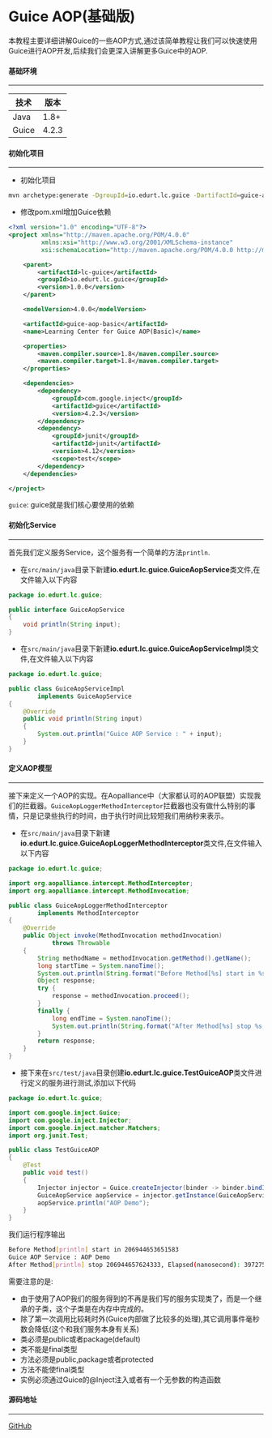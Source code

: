 # Guice AOP(基础版)

本教程主要详细讲解Guice的一些AOP方式,通过该简单教程让我们可以快速使用Guice进行AOP开发,后续我们会更深入讲解更多Guice中的AOP.

#### 基础环境

---

| 技术  | 版本  |
| ----- | ----- |
| Java  | 1.8+  |
| Guice | 4.2.3 |

#### 初始化项目

---

- 初始化项目

```bash
mvn archetype:generate -DgroupId=io.edurt.lc.guice -DartifactId=guice-aop-basic -DarchetypeArtifactId=maven-archetype-quickstart -Dversion=1.0.0 -DinteractiveMode=false
```

- 修改pom.xml增加Guice依赖

```xml
<?xml version="1.0" encoding="UTF-8"?>
<project xmlns="http://maven.apache.org/POM/4.0.0"
         xmlns:xsi="http://www.w3.org/2001/XMLSchema-instance"
         xsi:schemaLocation="http://maven.apache.org/POM/4.0.0 http://maven.apache.org/xsd/maven-4.0.0.xsd">

    <parent>
        <artifactId>lc-guice</artifactId>
        <groupId>io.edurt.lc.guice</groupId>
        <version>1.0.0</version>
    </parent>

    <modelVersion>4.0.0</modelVersion>

    <artifactId>guice-aop-basic</artifactId>
    <name>Learning Center for Guice AOP(Basic)</name>

    <properties>
        <maven.compiler.source>1.8</maven.compiler.source>
        <maven.compiler.target>1.8</maven.compiler.target>
    </properties>

    <dependencies>
        <dependency>
            <groupId>com.google.inject</groupId>
            <artifactId>guice</artifactId>
            <version>4.2.3</version>
        </dependency>
        <dependency>
            <groupId>junit</groupId>
            <artifactId>junit</artifactId>
            <version>4.12</version>
            <scope>test</scope>
        </dependency>
    </dependencies>

</project>
```

`guice`: guice就是我们核心要使用的依赖

#### 初始化Service
---

首先我们定义服务Service，这个服务有一个简单的方法`println`.

- 在`src/main/java`目录下新建**io.edurt.lc.guice.GuiceAopService**类文件,在文件输入以下内容

```java
package io.edurt.lc.guice;

public interface GuiceAopService
{
    void println(String input);
}
```

- 在`src/main/java`目录下新建**io.edurt.lc.guice.GuiceAopServiceImpl**类文件,在文件输入以下内容

```java
package io.edurt.lc.guice;

public class GuiceAopServiceImpl
        implements GuiceAopService
{
    @Override
    public void println(String input)
    {
        System.out.println("Guice AOP Service : " + input);
    }
}
```

#### 定义AOP模型

---

接下来定义一个AOP的实现。在Aopalliance中（大家都认可的AOP联盟）实现我们的拦截器。`GuiceAopLoggerMethodInterceptor`拦截器也没有做什么特别的事情，只是记录些执行的时间，由于执行时间比较短我们用纳秒来表示。

- 在`src/main/java`目录下新建**io.edurt.lc.guice.GuiceAopLoggerMethodInterceptor**类文件,在文件输入以下内容

```java
package io.edurt.lc.guice;

import org.aopalliance.intercept.MethodInterceptor;
import org.aopalliance.intercept.MethodInvocation;

public class GuiceAopLoggerMethodInterceptor
        implements MethodInterceptor
{
    @Override
    public Object invoke(MethodInvocation methodInvocation)
            throws Throwable
    {
        String methodName = methodInvocation.getMethod().getName();
        long startTime = System.nanoTime();
        System.out.println(String.format("Before Method[%s] start in %s", methodName, startTime));
        Object response;
        try {
            response = methodInvocation.proceed();
        }
        finally {
            long endTime = System.nanoTime();
            System.out.println(String.format("After Method[%s] stop %s, Elapsed(nanosecond): %d", methodName, endTime, (endTime - startTime)));
        }
        return response;
    }
}
```

- 接下来在`src/test/java`目录创建**io.edurt.lc.guice.TestGuiceAOP**类文件进行定义的服务进行测试,添加以下代码

```java
package io.edurt.lc.guice;

import com.google.inject.Guice;
import com.google.inject.Injector;
import com.google.inject.matcher.Matchers;
import org.junit.Test;

public class TestGuiceAOP
{
    @Test
    public void test()
    {
        Injector injector = Guice.createInjector(binder -> binder.bindInterceptor(Matchers.any(), Matchers.any(), new GuiceAopLoggerMethodInterceptor()));
        GuiceAopService aopService = injector.getInstance(GuiceAopService.class);
        aopService.println("AOP Demo");
    }
}
```

我们运行程序输出

```bash
Before Method[println] start in 206944653651583
Guice AOP Service : AOP Demo
After Method[println] stop 206944657624333, Elapsed(nanosecond): 3972750
```

需要注意的是:

- 由于使用了AOP我们的服务得到的不再是我们写的服务实现类了，而是一个继承的子类，这个子类是在内存中完成的。
- 除了第一次调用比较耗时外(Guice内部做了比较多的处理),其它调用事件毫秒数会降低(这个和我们服务本身有关系)
- 类必须是public或者package(default)
- 类不能是final类型
- 方法必须是public,package或者protected
- 方法不能使final类型
- 实例必须通过Guice的@Inject注入或者有一个无参数的构造函数

#### 源码地址

---

[GitHub](https://github.com/EdurtIO/learning-center-code/tree/master/guice/aop-basic)
